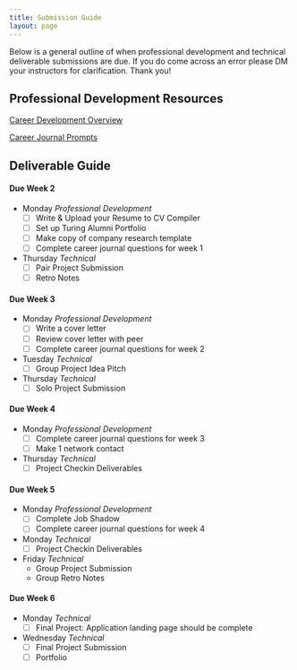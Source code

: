 ```yaml
---
title: Submission Guide
layout: page
---
```


Below is a general outline of when professional development and technical deliverable submissions are due. If you do come across an error please DM your instructors for clarification. Thank you!


## Professional Development Resources
  [Career Development Overview](https://careerdev.turing.edu/module_three/)

  [Career Journal Prompts](https://github.com/turingschool/career-development-curriculum-site/blob/master/module_three/mod3_career_journal_prompts.md)

## Deliverable Guide

#### Due Week 2
  - Monday _Professional Development_
    - [ ] Write & Upload your Resume to CV Compiler
    - [ ] Set up Turing Alumni Portfolio
    - [ ] Make copy of company research template
    - [ ] Complete career journal questions for week 1

  - Thursday _Technical_
    - [ ] Pair Project Submission
    - [ ] Retro Notes

#### Due Week 3
  - Monday _Professional Development_
    - [ ] Write a cover letter
    - [ ] Review cover letter with peer
    - [ ] Complete career journal questions for week 2

  - Tuesday _Technical_
    - [ ] Group Project Idea Pitch

  - Thursday _Technical_
    - [ ] Solo Project Submission

#### Due Week 4
  - Monday _Professional Development_
    - [ ] Complete career journal questions for week 3
    - [ ] Make 1 network contact

  - Thursday _Technical_
    - [ ] Project Checkin Deliverables

#### Due Week 5
  - Monday _Professional Development_
    - [ ] Complete Job Shadow
    - [ ] Complete career journal questions for week 4

  - Monday _Technical_
    - [ ] Project Checkin Deliverables

  - Friday _Technical_
    - Group Project Submission
    - Group Retro Notes

#### Due Week 6
  - Monday _Technical_
    - [ ] Final Project: Application landing page should be complete

  - Wednesday _Technical_
    - [ ] Final Project Submission
    - [ ] Portfolio

